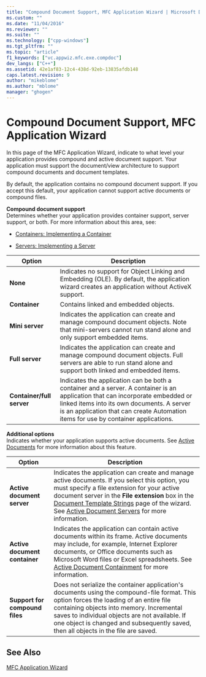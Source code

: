 ```yaml
---
title: "Compound Document Support, MFC Application Wizard | Microsoft Docs"
ms.custom: ""
ms.date: "11/04/2016"
ms.reviewer: ""
ms.suite: ""
ms.technology: ["cpp-windows"]
ms.tgt_pltfrm: ""
ms.topic: "article"
f1_keywords: ["vc.appwiz.mfc.exe.compdoc"]
dev_langs: ["C++"]
ms.assetid: 42e1af83-12c4-438d-92eb-13835afdb148
caps.latest.revision: 9
author: "mikeblome"
ms.author: "mblome"
manager: "ghogen"
---
```

# Compound Document Support, MFC Application Wizard
In this page of the MFC Application Wizard, indicate to what level your application provides compound and active document support. Your application must support the document/view architecture to support compound documents and document templates.  
  
 By default, the application contains no compound document support. If you accept this default, your application cannot support active documents or compound files.  
  
 **Compound document support**  
 Determines whether your application provides container support, server support, or both. For more information about this area, see:  
  
-   [Containers: Implementing a Container](../../mfc/containers-implementing-a-container.md)  
  
-   [Servers: Implementing a Server](../../mfc/servers-implementing-a-server.md)  
  
|Option|Description|  
|------------|-----------------|  
|**None**|Indicates no support for Object Linking and Embedding (OLE). By default, the application wizard creates an application without ActiveX support.|  
|**Container**|Contains linked and embedded objects.|  
|**Mini server**|Indicates the application can create and manage compound document objects. Note that mini-servers cannot run stand alone and only support embedded items.|  
|**Full server**|Indicates the application can create and manage compound document objects. Full servers are able to run stand alone and support both linked and embedded items.|  
|**Container/full server**|Indicates the application can be both a container and a server. A container is an application that can incorporate embedded or linked items into its own documents. A server is an application that can create Automation items for use by container applications.|  
  
 **Additional options**  
 Indicates whether your application supports active documents. See [Active Documents](../../mfc/active-documents.md) for more information about this feature.  
  
|Option|Description|  
|------------|-----------------|  
|**Active document server**|Indicates the application can create and manage active documents. If you select this option, you must specify a file extension for your active document server in the **File extension** box in the [Document Template Strings](../../mfc/reference/document-template-strings-mfc-application-wizard.md) page of the wizard. See [Active Document Servers](../../mfc/active-document-servers.md) for more information.|  
|**Active document container**|Indicates the application can contain active documents within its frame. Active documents may include, for example, Internet Explorer documents, or Office documents such as Microsoft Word files or Excel spreadsheets. See [Active Document Containment](../../mfc/active-document-containment.md) for more information.|  
|**Support for compound files**|Does not serialize the container application's documents using the compound-file format. This option forces the loading of an entire file containing objects into memory. Incremental saves to individual objects are not available. If one object is changed and subsequently saved, then all objects in the file are saved.|  
  
## See Also  
 [MFC Application Wizard](../../mfc/reference/mfc-application-wizard.md)

